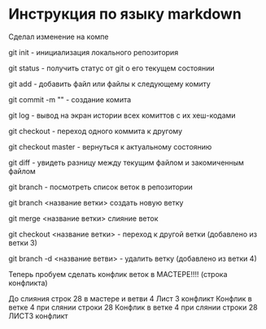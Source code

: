 # Инструкция по языку markdown

Сделал изменение на компе


git init - инициализация локального репозитория

git status - получить статус от git о  его текущем состоянии

git add - добавить файл или файлы к cледующему комиту

git commit -m "" - создание комита

git log - вывод на экран истории всех комиттов с их хеш-кодами

git checkout - переход одного коммита к другому

git checkout master - вернуться к актуальному состоянию


git diff - увидеть разницу между текущим файлом и закомиченным файлом

git branch - посмотреть список веток в репозитории

git branch <название ветки> создать новую ветку

git merge <название ветки> слияние веток

git checkout <название ветки> - переход к другой ветки   (добавлено из ветки 3)

git branch -d <название ветви> - удалить ветку (добавлено из ветки 4)

Теперь пробуем сделать конфлик веток в МАСТЕРЕ!!!! (строка конфликта) 

До слияния строк 28 в мастере и ветви 4
Лист 3 конфликт Конфлик в ветке 4 при слянии строки 28 
Конфлик в ветке 4 при слянии строки 28 ЛИСТ3 конфликт
